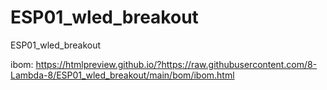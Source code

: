 # ESP01_wled_breakout
ESP01_wled_breakout


ibom:
https://htmlpreview.github.io/?https://raw.githubusercontent.com/8-Lambda-8/ESP01_wled_breakout/main/bom/ibom.html

